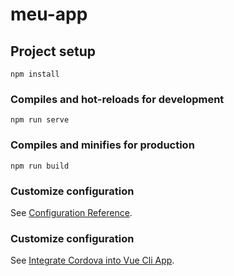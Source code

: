 # meu-app

## Project setup
```
npm install
```

### Compiles and hot-reloads for development
```
npm run serve
```

### Compiles and minifies for production
```
npm run build
```

### Customize configuration
See [Configuration Reference](https://cli.vuejs.org/config/).

### Customize configuration
See [Integrate Cordova into Vue Cli App](https://www.npmjs.com/package/vue-cli-plugin-cordova).
